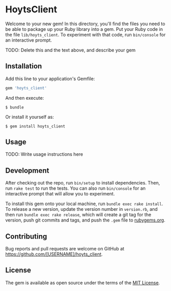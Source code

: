 # HoytsClient

Welcome to your new gem! In this directory, you'll find the files you need to be able to package up your Ruby library into a gem. Put your Ruby code in the file `lib/hoyts_client`. To experiment with that code, run `bin/console` for an interactive prompt.

TODO: Delete this and the text above, and describe your gem

## Installation

Add this line to your application's Gemfile:

```ruby
gem 'hoyts_client'
```

And then execute:

    $ bundle

Or install it yourself as:

    $ gem install hoyts_client

## Usage

TODO: Write usage instructions here

## Development

After checking out the repo, run `bin/setup` to install dependencies. Then, run `rake test` to run the tests. You can also run `bin/console` for an interactive prompt that will allow you to experiment.

To install this gem onto your local machine, run `bundle exec rake install`. To release a new version, update the version number in `version.rb`, and then run `bundle exec rake release`, which will create a git tag for the version, push git commits and tags, and push the `.gem` file to [rubygems.org](https://rubygems.org).

## Contributing

Bug reports and pull requests are welcome on GitHub at https://github.com/[USERNAME]/hoyts_client.


## License

The gem is available as open source under the terms of the [MIT License](http://opensource.org/licenses/MIT).


